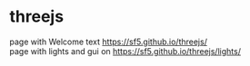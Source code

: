 # threejs
page with Welcome text https://sf5.github.io/threejs/
<br>
page with lights and gui on https://sf5.github.io/threejs/lights/

